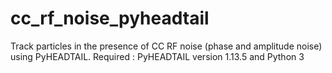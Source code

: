# cc_rf_noise_pyheadtail
Track particles in the presence of CC RF noise (phase and amplitude noise) using PyHEADTAIL.
Required : PyHEADTAIL version 1.13.5 and Python 3
